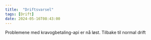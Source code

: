```yaml
---
title:  "Driftsvarsel"
tags: [Drift]
date: 2024-05-16T08:43:00
---
```

 Problemene med kravogbetaling-api er nå løst. Tilbake til normal drift
 
